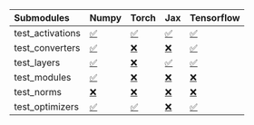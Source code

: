 | Submodules       | Numpy                                                                                                                           | Torch                                                                                                                           | Jax                                                                                                                             | Tensorflow                                                                                                                      |
|:-----------------|:--------------------------------------------------------------------------------------------------------------------------------|:--------------------------------------------------------------------------------------------------------------------------------|:--------------------------------------------------------------------------------------------------------------------------------|:--------------------------------------------------------------------------------------------------------------------------------|
| test_activations | <a href="https://github.com/unifyai/ivy/runs/7919101316?check_suite_focus=true" rel="noopener noreferrer" target="_blank">✅</a> | <a href="https://github.com/unifyai/ivy/runs/7919102055?check_suite_focus=true" rel="noopener noreferrer" target="_blank">✅</a> | <a href="https://github.com/unifyai/ivy/runs/7919102915?check_suite_focus=true" rel="noopener noreferrer" target="_blank">✅</a> | <a href="https://github.com/unifyai/ivy/runs/7919103619?check_suite_focus=true" rel="noopener noreferrer" target="_blank">✅</a> |
| test_converters  | <a href="https://github.com/unifyai/ivy/runs/7919101429?check_suite_focus=true" rel="noopener noreferrer" target="_blank">✅</a> | <a href="https://github.com/unifyai/ivy/runs/7919102276?check_suite_focus=true" rel="noopener noreferrer" target="_blank">❌</a> | <a href="https://github.com/unifyai/ivy/runs/7919103023?check_suite_focus=true" rel="noopener noreferrer" target="_blank">❌</a> | <a href="https://github.com/unifyai/ivy/runs/7919103721?check_suite_focus=true" rel="noopener noreferrer" target="_blank">✅</a> |
| test_layers      | <a href="https://github.com/unifyai/ivy/runs/7919101560?check_suite_focus=true" rel="noopener noreferrer" target="_blank">✅</a> | <a href="https://github.com/unifyai/ivy/runs/7919102406?check_suite_focus=true" rel="noopener noreferrer" target="_blank">❌</a> | <a href="https://github.com/unifyai/ivy/runs/7919103139?check_suite_focus=true" rel="noopener noreferrer" target="_blank">✅</a> | <a href="https://github.com/unifyai/ivy/runs/7919103825?check_suite_focus=true" rel="noopener noreferrer" target="_blank">✅</a> |
| test_modules     | <a href="https://github.com/unifyai/ivy/runs/7919101701?check_suite_focus=true" rel="noopener noreferrer" target="_blank">✅</a> | <a href="https://github.com/unifyai/ivy/runs/7919102532?check_suite_focus=true" rel="noopener noreferrer" target="_blank">❌</a> | <a href="https://github.com/unifyai/ivy/runs/7919103273?check_suite_focus=true" rel="noopener noreferrer" target="_blank">❌</a> | <a href="https://github.com/unifyai/ivy/runs/7919104043?check_suite_focus=true" rel="noopener noreferrer" target="_blank">❌</a> |
| test_norms       | <a href="https://github.com/unifyai/ivy/runs/7919101810?check_suite_focus=true" rel="noopener noreferrer" target="_blank">❌</a> | <a href="https://github.com/unifyai/ivy/runs/7919102645?check_suite_focus=true" rel="noopener noreferrer" target="_blank">❌</a> | <a href="https://github.com/unifyai/ivy/runs/7919103387?check_suite_focus=true" rel="noopener noreferrer" target="_blank">❌</a> | <a href="https://github.com/unifyai/ivy/runs/7919104195?check_suite_focus=true" rel="noopener noreferrer" target="_blank">❌</a> |
| test_optimizers  | <a href="https://github.com/unifyai/ivy/runs/7919101931?check_suite_focus=true" rel="noopener noreferrer" target="_blank">✅</a> | <a href="https://github.com/unifyai/ivy/runs/7919102781?check_suite_focus=true" rel="noopener noreferrer" target="_blank">✅</a> | <a href="https://github.com/unifyai/ivy/runs/7919103489?check_suite_focus=true" rel="noopener noreferrer" target="_blank">❌</a> | <a href="https://github.com/unifyai/ivy/runs/7919104336?check_suite_focus=true" rel="noopener noreferrer" target="_blank">✅</a> |